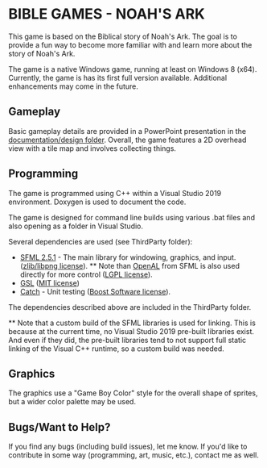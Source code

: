 # BIBLE GAMES - NOAH'S ARK

This game is based on the Biblical story of Noah's Ark.  The goal is to provide a fun way to become more familiar with and learn more about the story of Noah's Ark.

The game is a native Windows game, running at least on Windows 8 (x64).
Currently, the game is has its first full version available.  Additional enhancements may come in the future.

## Gameplay

Basic gameplay details are provided in a PowerPoint presentation in the [documentation/design folder](noah_ark/documentation/design).  Overall, the game features a 2D overhead view with a tile map and involves collecting things.

## Programming

The game is programmed using C++ within a Visual Studio 2019 environment.  Doxygen is used to document the code.

The game is designed for command line builds using various .bat files and also opening as a folder in Visual Studio.

Several dependencies are used (see ThirdParty folder):
* [SFML 2.5.1](http://sfml-dev.org/) - The main library for windowing, graphics, and input. ([zlib/libpng license](http://sfml-dev.org/license.php)).
** Note than [OpenAL](https://kcat.strangesoft.net/openal.html) from SFML is also used directly for more control ([LGPL license](http://www.gnu.org/licenses/lgpl-3.0.html)).
* [GSL](https://github.com/Microsoft/GSL) ([MIT license](https://github.com/microsoft/GSL/blob/master/LICENSE))
* [Catch](https://github.com/philsquared/Catch) - Unit testing ([Boost Software license](https://github.com/philsquared/Catch/blob/master/LICENSE_1_0.txt)).

The dependencies described above are included in the ThirdParty folder.

** Note that a custom build of the SFML libraries is used for linking.  This is because at the current time, no Visual Studio 2019 pre-built libraries exist.  And even if they did, the pre-built libraries tend to not support full static linking of the Visual C++ runtime, so a custom build was needed.

## Graphics

The graphics use a "Game Boy Color" style for the overall shape of sprites, but a wider color palette may be used.

## Bugs/Want to Help?

If you find any bugs (including build issues), let me know.  If you'd like to contribute in some way (programming, art, music, etc.), contact me as well.

